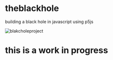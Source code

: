 # theblackhole
building a black hole in javascript using p5js

![blakcholeproject](https://user-images.githubusercontent.com/37848207/160247724-1b6c9d99-1217-4691-b32b-a44a20610861.png)


# this is a work in progress 


